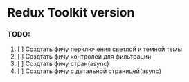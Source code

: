 # Redux Toolkit version

### TODO:

1. [ ] Создтать фичу перключения светлой и темной темы
2. [ ] Создтать фичу контролей для фильтрации
3. [ ] Создтать фичу стран(async)
4. [ ] Создтать фичу с детальной страницей(async)